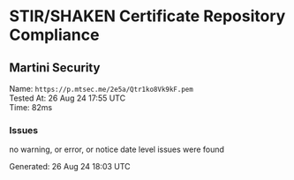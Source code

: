 # STIR/SHAKEN Certificate Repository Compliance

## Martini Security

Name: `https://p.mtsec.me/2e5a/Qtr1ko8Vk9kF.pem`\
Tested At: 26 Aug 24 17:55 UTC\
Time: 82ms

### Issues

no warning, or error, or notice date level issues were found

Generated: 26 Aug 24 18:03 UTC
